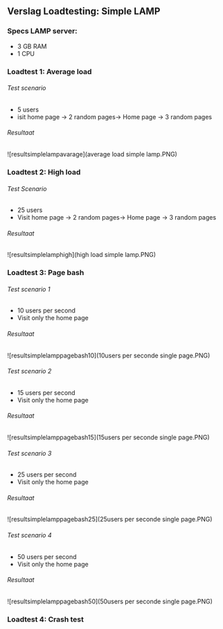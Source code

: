 ## Verslag Loadtesting: Simple LAMP

### Specs LAMP server:

* 3 GB RAM
* 1 CPU

### Loadtest 1: Average load

###### Test scenario
* 5 users
* isit home page -> 2 random pages-> Home page -> 3 random pages

###### Resultaat

![resultsimplelampavarage](average load simple lamp.PNG)

### Loadtest 2: High load

###### Test Scenario
* 25 users
* Visit home page -> 2 random pages-> Home page -> 3 random pages

###### Resultaat

![resultsimplelamphigh](high load simple lamp.PNG)

### Loadtest 3: Page bash

###### Test scenario 1
* 10 users per second
* Visit only the home page
 
###### Resultaat

![resultsimplelamppagebash10](10users per seconde single page.PNG)

###### Test scenario 2
* 15 users per second
* Visit only the home page

###### Resultaat

![resultsimplelamppagebash15](15users per seconde single page.PNG)

###### Test scenario 3
* 25 users per second
* Visit only the home page

###### Resultaat

![resultsimplelamppagebash25](25users per seconde single page.PNG)

###### Test scenario 4
* 50 users per second
* Visit only the home page

###### Resultaat

![resultsimplelamppagebash50](50users per seconde single page.PNG)

### Loadtest 4: Crash test

